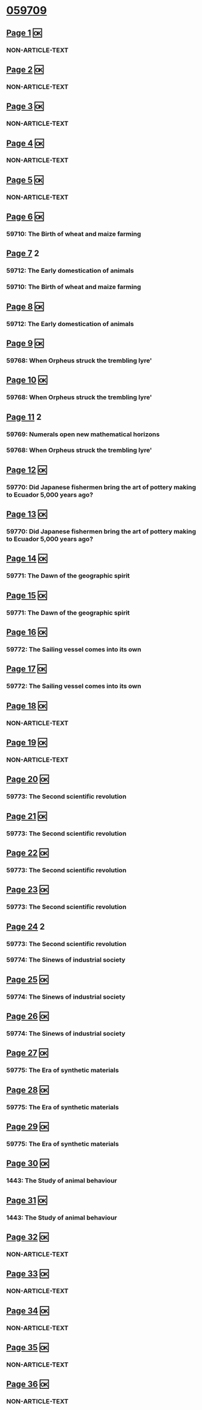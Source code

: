 # [059709](https://demo.humlab.umu.se/courier/059709eng.pdf)
## [Page 1](https://demo.humlab.umu.se/courier/059709eng.pdf#page=1) 🆗
### NON-ARTICLE-TEXT
## [Page 2](https://demo.humlab.umu.se/courier/059709eng.pdf#page=2) 🆗
### NON-ARTICLE-TEXT
## [Page 3](https://demo.humlab.umu.se/courier/059709eng.pdf#page=3) 🆗
### NON-ARTICLE-TEXT
## [Page 4](https://demo.humlab.umu.se/courier/059709eng.pdf#page=4) 🆗
### NON-ARTICLE-TEXT
## [Page 5](https://demo.humlab.umu.se/courier/059709eng.pdf#page=5) 🆗
### NON-ARTICLE-TEXT
## [Page 6](https://demo.humlab.umu.se/courier/059709eng.pdf#page=6) 🆗
### 59710: The Birth of wheat and maize farming
## [Page 7](https://demo.humlab.umu.se/courier/059709eng.pdf#page=7) 2
### 59712: The Early domestication of animals
### 59710: The Birth of wheat and maize farming
## [Page 8](https://demo.humlab.umu.se/courier/059709eng.pdf#page=8) 🆗
### 59712: The Early domestication of animals
## [Page 9](https://demo.humlab.umu.se/courier/059709eng.pdf#page=9) 🆗
### 59768: When Orpheus struck the trembling lyre'
## [Page 10](https://demo.humlab.umu.se/courier/059709eng.pdf#page=10) 🆗
### 59768: When Orpheus struck the trembling lyre'
## [Page 11](https://demo.humlab.umu.se/courier/059709eng.pdf#page=11) 2
### 59769: Numerals open new mathematical horizons
### 59768: When Orpheus struck the trembling lyre'
## [Page 12](https://demo.humlab.umu.se/courier/059709eng.pdf#page=12) 🆗
### 59770: Did Japanese fishermen bring the art of pottery making to Ecuador 5,000 years ago?
## [Page 13](https://demo.humlab.umu.se/courier/059709eng.pdf#page=13) 🆗
### 59770: Did Japanese fishermen bring the art of pottery making to Ecuador 5,000 years ago?
## [Page 14](https://demo.humlab.umu.se/courier/059709eng.pdf#page=14) 🆗
### 59771: The Dawn of the geographic spirit
## [Page 15](https://demo.humlab.umu.se/courier/059709eng.pdf#page=15) 🆗
### 59771: The Dawn of the geographic spirit
## [Page 16](https://demo.humlab.umu.se/courier/059709eng.pdf#page=16) 🆗
### 59772: The Sailing vessel comes into its own
## [Page 17](https://demo.humlab.umu.se/courier/059709eng.pdf#page=17) 🆗
### 59772: The Sailing vessel comes into its own
## [Page 18](https://demo.humlab.umu.se/courier/059709eng.pdf#page=18) 🆗
### NON-ARTICLE-TEXT
## [Page 19](https://demo.humlab.umu.se/courier/059709eng.pdf#page=19) 🆗
### NON-ARTICLE-TEXT
## [Page 20](https://demo.humlab.umu.se/courier/059709eng.pdf#page=20) 🆗
### 59773: The Second scientific revolution
## [Page 21](https://demo.humlab.umu.se/courier/059709eng.pdf#page=21) 🆗
### 59773: The Second scientific revolution
## [Page 22](https://demo.humlab.umu.se/courier/059709eng.pdf#page=22) 🆗
### 59773: The Second scientific revolution
## [Page 23](https://demo.humlab.umu.se/courier/059709eng.pdf#page=23) 🆗
### 59773: The Second scientific revolution
## [Page 24](https://demo.humlab.umu.se/courier/059709eng.pdf#page=24) 2
### 59773: The Second scientific revolution
### 59774: The Sinews of industrial society
## [Page 25](https://demo.humlab.umu.se/courier/059709eng.pdf#page=25) 🆗
### 59774: The Sinews of industrial society
## [Page 26](https://demo.humlab.umu.se/courier/059709eng.pdf#page=26) 🆗
### 59774: The Sinews of industrial society
## [Page 27](https://demo.humlab.umu.se/courier/059709eng.pdf#page=27) 🆗
### 59775: The Era of synthetic materials
## [Page 28](https://demo.humlab.umu.se/courier/059709eng.pdf#page=28) 🆗
### 59775: The Era of synthetic materials
## [Page 29](https://demo.humlab.umu.se/courier/059709eng.pdf#page=29) 🆗
### 59775: The Era of synthetic materials
## [Page 30](https://demo.humlab.umu.se/courier/059709eng.pdf#page=30) 🆗
### 1443: The Study of animal behaviour
## [Page 31](https://demo.humlab.umu.se/courier/059709eng.pdf#page=31) 🆗
### 1443: The Study of animal behaviour
## [Page 32](https://demo.humlab.umu.se/courier/059709eng.pdf#page=32) 🆗
### NON-ARTICLE-TEXT
## [Page 33](https://demo.humlab.umu.se/courier/059709eng.pdf#page=33) 🆗
### NON-ARTICLE-TEXT
## [Page 34](https://demo.humlab.umu.se/courier/059709eng.pdf#page=34) 🆗
### NON-ARTICLE-TEXT
## [Page 35](https://demo.humlab.umu.se/courier/059709eng.pdf#page=35) 🆗
### NON-ARTICLE-TEXT
## [Page 36](https://demo.humlab.umu.se/courier/059709eng.pdf#page=36) 🆗
### NON-ARTICLE-TEXT
